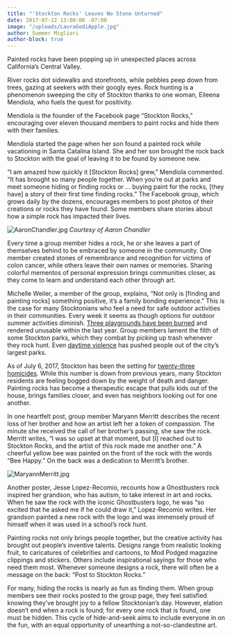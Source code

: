 ```yaml
---
title: "'Stockton Rocks' Leaves No Stone Unturned"
date: 2017-07-22 13:00:00 -07:00
image: "/uploads/LauraGodiApple.jpg"
author: Summer Migliori
author-block: true
---
```


Painted rocks have been popping up in unexpected places across California’s Central Valley.
 
River rocks dot sidewalks and storefronts, while pebbles peep down from trees, gazing at seekers with their googly eyes. Rock hunting is a phenomenon sweeping the city of Stockton thanks to one woman, Eileena Mendiola, who fuels the quest for positivity.
 
Mendiola is the founder of the Facebook page “Stockton Rocks,” encouraging over eleven thousand members to paint rocks and hide them with their families.
 
Mendiola started the page when her son found a painted rock while vacationing in Santa Catalina Island. She and her son brought the rock back to Stockton with the goal of leaving it to be found by someone new.
 
 “I am amazed how quickly it [Stockton Rocks] grew,” Mendiola commented. “It has brought so many people together. When you’re out at parks and meet someone hiding or finding rocks or … buying paint for the rocks, [they have] a story of their first time finding rocks.” The Facebook group, which grows daily by the dozens, encourages members to post photos of their creations or rocks they have found. Some members share stories about how a simple rock has impacted their lives. 
 
 
![AaronChandler.jpg](/uploads/AaronChandler.jpg)
*Courtesy of Aaron Chandler*

Every time a group member hides a rock, he or she leaves a part of themselves behind to be embraced by someone in the community. One member created stones of remembrance and recognition for victims of colon cancer, while others leave their own names or memories. Sharing colorful mementos of personal expression brings communities closer, as they come to learn and understand each other through art. 

Michelle Weiler, a member of the group, explains, “Not only is [finding and painting rocks] something positive, it’s a family bonding experience.” This is the case for many Stocktonians who feel a need for safe outdoor activities in their communities. Every week it seems as though options for outdoor summer activities diminish. [Three playgrounds have been burned](http://fox40.com/2017/07/12/three-stockton-playgrounds-burned-vandalized/) and rendered unusable within the last year. Group members lament the filth of some Stockton parks, which they combat by picking up trash whenever they rock hunt. Even [daytime violence](http://www.recordnet.com/news/20170628/man-found-shot-to-death-in-northeast-stockton-park) has pushed people out of the city’s largest parks. 
 
As of July 6, 2017, Stockton has been the setting for [twenty-three homicides](http://www.abc10.com/news/local/despite-recent-spike-in-homicides-crime-is-down-in-stockton-mayor-wants-more-done/454758032). While this number is down from previous years, many Stockton residents are feeling bogged down by the weight of death and danger. Painting rocks has become a therapeutic escape that pulls kids out of the house, brings families closer, and even has neighbors looking out for one another.
 
In one heartfelt post, group member Maryann Merritt describes the recent loss of her brother and how an artist left her a token of compassion. The minute she received the call of her brother’s passing, she saw the rock. Merritt writes, “I was so upset at that moment, but [I] reached out to Stockton Rocks, and the artist of this rock made me another one.” A cheerful yellow bee was painted on the front of the rock with the words “Bee Happy.” On the back was a dedication to Merritt’s brother.
 
![MaryannMerritt.jpg](/uploads/MaryannMerritt.jpg)

Another poster, Jesse Lopez-Recomio, recounts how a Ghostbusters rock inspired her grandson, who has autism, to take interest in art and rocks. When he saw the rock with the iconic Ghostbusters logo, he was “so excited that he asked me if he could draw it,” Lopez-Recomio writes. Her grandson painted a new rock with the logo and was immensely proud of himself when it was used in a school’s rock hunt. 

Painting rocks not only brings people together, but the creative activity has brought out people’s inventive talents. Designs range from realistic looking fruit, to caricatures of celebrities and cartoons, to Mod Podged magazine clippings and stickers. Others include inspirational sayings for those who need them most. Whenever someone designs a rock, there will often be a message on the back: “Post to Stockton Rocks.”
 
For many, hiding the rocks is nearly as fun as finding them. When group members see their rocks posted to the group page, they feel satisfied knowing they’ve brought joy to a fellow Stocktonian’s day. However, elation doesn’t end when a rock is found; for every one rock that is found, one must be hidden. This cycle of hide-and-seek aims to include everyone in on the fun, with an equal opportunity of unearthing a not-so-clandestine art.


